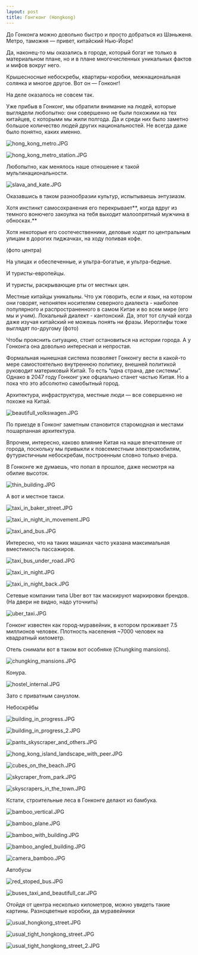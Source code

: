 ```yaml
---
layout: post
title: Гонгконг (Hongkong)
---
```


До Гонконга можно довольно быстро и просто добраться из Шэньженя. Метро, таможня — привет, китайский Нью-Йорк!

Да, наконец-то мы оказались в городе, который богат не только в материальном плане, но и в плане многочисленных уникальных фактов и мифов вокруг него.

Крышесносные небоскребы, квартиры-коробки, межнациональная солянка и многое другое. Вот он — Гонконг!

На деле оказалось не совсем так.

Уже прибыв в Гонконг, мы обратили внимание на людей, которые выглядели любопытно: они совершенно не были похожими на тех китайцев, с которыми мы жили полгода. Да и среди них было заметно большое количество людей других национальностей. Не всегда даже было понятно, каких именно. 

![hong_kong_metro.JPG](hong_kong_metro.jpg)

![hong_kong_metro_station.JPG](hong_kong_metro_station.jpg)

Любопытно, как менялось наше отношение к такой мультинациональности. 

![slava_and_kate.JPG](slava_and_kate.jpg)

Оказавшись в таком разнообразии культур, испытываешь энтузиазм.

Хотя инстинкт самосохранения его перекрывает**, когда вдруг из темного вонючего закоулка на тебя выходит малоопрятный мужчина в обносках.** 

Хотя некоторые его соотечественники, деловые ходят по центральным улицам в дорогих пиджачках, на ходу попивая кофе. 

(фото центра)

На улицах и обеспеченные, и ультра-богатые, и ультра-бедные. 

И туристы-европейцы.

И туристы, раскрывающие рты от местных цен.

Местные китайцы уникальны. Что уж говорить, если и язык, на котором они говорят, непонятен носителям северного диалекта - наиболее популярного и распространенного в самом Китае и во всем мире (его мы и учим).
Локальный диалект - кантонский. Да, этот тот случай когда даже изучая китайский не можешь понять ни фразы.
Иероглифы тоже выглядят по-другому (фото)

Чтобы прояснить ситуацию, стоит остановиться на истории города. А у Гонконга она довольно интересная и непростая.

 

Формальная нынешная система позволяет Гонконгу вести в какой-то мере самостоятельно внутреннюю политику, внешней политикой руководит материковый Китай. То есть “одна страна, две системы”. Однако в 2047 году Гонконг уже офциально станет частью Китая. Но а пока что это абсолютно самобытный город.

Архитектура, инфраструктура, местные люди — все совершенно не похоже на Китай. 

![beautifull_volkswagen.JPG](beautifull_volkswagen.jpg)

По приезде в Гонконг заметным становится старомодная и местами пошарпанная архитектура.

Впрочем, интересно, каково влияние Китая на наше впечатление от города, поскольку мы привыкли к повсеместным электромобилям, футуристичным небоскребам, построенным словно только вчера. 

В Гонконге же думаешь, что попал в прошлое, даже несмотря на обилие высоток.  

![thin_building.JPG](thin_building.jpg)

А вот и местное такси.

![taxi_in_baker_street.JPG](taxi_in_baker_street.jpg)

![taxi_in_night_in_movement.JPG](taxi_in_night_in_movement.jpg)

![taxi_and_bus.JPG](taxi_and_bus.jpg)

Интересно, что на таких машинах часто указана максимальная вместимость пассажиров.

![taxi_bus_under_road.JPG](taxi_bus_under_road.jpg)

![taxi_in_night.JPG](taxi_in_night.jpg)

![taxi_in_night_back.JPG](taxi_in_night_back.jpg)

Сетевые компании типа Uber вот так маскируют маркировки брендов. (На двери не видно, надо уточнить)

![uber_taxi.JPG](uber_taxi.jpg)

Гонконг известен как город-муравейник, в котором проживает 7.5 миллионов человек. Плотность населения ~7000 человек на квадратный километр. 

Отель снимали вот в таком вот особняке (Chungking mansions). 

![chungking_mansions.JPG](chungking_mansions.jpg)

Конура.

![hostel_internal.JPG](hostel_internal.jpg)

Зато с приватным санузлом. 

Небоскрёбы

![building_in_progress.JPG](building_in_progress.jpg)

![building_in_progress_2.JPG](building_in_progress_2.jpg)

![pants_skyscraper_and_others.JPG](pants_skyscraper_and_others.jpg)

![hong_kong_island_landscape_with_peer.JPG](hong_kong_island_landscape_with_peer.jpg)

![cubes_on_the_beach.JPG](cubes_on_the_beach.jpg)

![skycraper_from_park.JPG](skycraper_from_park.jpg)

![skyscrapers_in_the_town.JPG](skyscrapers_in_the_town.jpg)

Кстати, строительные леса в Гонконге делают из бамбука.

![bamboo_vertical.JPG](bamboo_vertical.jpg)

![bamboo_plane.JPG](bamboo_plane.jpg)

![bamboo_with_building.JPG](bamboo_with_building.jpg)

![bamboo_angled_building.JPG](bamboo_angled_building.jpg)

![camera_bamboo.JPG](camera_bamboo.jpg)

Автобусы

![red_stoped_bus.JPG](red_stoped_bus.jpg)

![buses_taxi_and_beautifull_car.JPG](buses_taxi_and_beautifull_car.jpg)

Отойдя от центра несколько километров, можно увидеть такие картины. Разноцветные коробки, да муравейники

![usual_hongkong_street.JPG](usual_hongkong_street.jpg)

![usual_tight_hongkong_street.JPG](usual_tight_hongkong_street.jpg)

![usual_tight_hongkong_street_2.JPG](usual_tight_hongkong_street_2.jpg)
